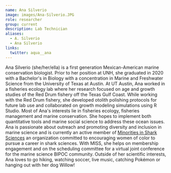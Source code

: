 ```yaml
---
name: Ana Silverio
image: images/Ana-Silverio.JPG
role: researcher
group: current
description: Lab Technician
aliases:
  - A. Silverio
  - Ana Silverio
links:
  twitter: aqua__ana
---
```


Ana Silverio (she/her/ella) is a first generation Mexican-American marine conservation biologist. 
Prior to her position at UNH, she graduated in 2020 with a Bachelor's in Biology with a concentration in Marine and Freshwater Science from the University of Texas at Austin.
At UT Austin, Ana worked in a fisheries ecology lab where her research focused on age and growth studies of the Red Drum fishery off the Texas Gulf Coast.
While working with the Red Drum fishery, she developed otolith polishing protocols for future lab use and collaborated on growth modeling simulations using R Studio.
Most of Ana's interests lie in fisheries ecology, fisheries management and marine conservation.
She hopes to implement both quantitative tools and marine social science to address these ocean issues. 
Ana is passionate about outreach and promoting diversity and inclusion in marine science and is currently an active member of [Minorities in Shark Sciences](https://www.misselasmo.org/) an organization committed to encouraging women of color to pursue a career in shark sciences.
With MISS, she helps on membership engagement and on the scheduling committee for a virtual joint conference for the marine science BIPOC community.
Outside of her scientific interests, Ana loves to go hiking, watching soccer, live music, catching Pokémon or hanging out with her dog Willow!
